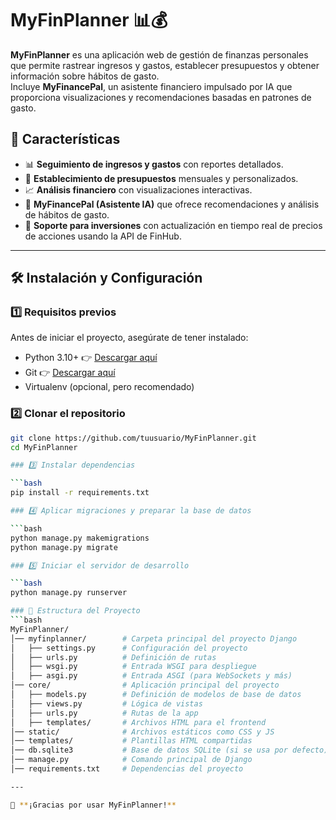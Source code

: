 # MyFinPlanner 📊💰

**MyFinPlanner** es una aplicación web de gestión de finanzas personales que permite rastrear ingresos y gastos, establecer presupuestos y obtener información sobre hábitos de gasto.  
Incluye **MyFinancePal**, un asistente financiero impulsado por IA que proporciona visualizaciones y recomendaciones basadas en patrones de gasto.

## 🚀 Características

- 📊 **Seguimiento de ingresos y gastos** con reportes detallados.  
- 🎯 **Establecimiento de presupuestos** mensuales y personalizados.  
- 📈 **Análisis financiero** con visualizaciones interactivas.  
- 🤖 **MyFinancePal (Asistente IA)** que ofrece recomendaciones y análisis de hábitos de gasto.  
- 📡 **Soporte para inversiones** con actualización en tiempo real de precios de acciones usando la API de FinHub.  

---

## 🛠 Instalación y Configuración

### 1️⃣ Requisitos previos

Antes de iniciar el proyecto, asegúrate de tener instalado:

- Python 3.10+ 👉 [Descargar aquí](https://www.python.org/downloads/)
- Git 👉 [Descargar aquí](https://git-scm.com/)
- Virtualenv (opcional, pero recomendado)  

### 2️⃣ Clonar el repositorio

```bash
git clone https://github.com/tuusuario/MyFinPlanner.git
cd MyFinPlanner

### 3️⃣ Instalar dependencias

```bash
pip install -r requirements.txt

### 4️⃣ Aplicar migraciones y preparar la base de datos

```bash
python manage.py makemigrations
python manage.py migrate

### 5️⃣ Iniciar el servidor de desarrollo

```bash
python manage.py runserver

### 📁 Estructura del Proyecto
```bash
MyFinPlanner/
│── myfinplanner/        # Carpeta principal del proyecto Django
│   ├── settings.py      # Configuración del proyecto
│   ├── urls.py          # Definición de rutas
│   ├── wsgi.py          # Entrada WSGI para despliegue
│   ├── asgi.py          # Entrada ASGI (para WebSockets y más)
│── core/                # Aplicación principal del proyecto
│   ├── models.py        # Definición de modelos de base de datos
│   ├── views.py         # Lógica de vistas
│   ├── urls.py          # Rutas de la app
│   ├── templates/       # Archivos HTML para el frontend
│── static/              # Archivos estáticos como CSS y JS
│── templates/           # Plantillas HTML compartidas
│── db.sqlite3           # Base de datos SQLite (si se usa por defecto)
│── manage.py            # Comando principal de Django
│── requirements.txt     # Dependencias del proyecto

---

🚀 **¡Gracias por usar MyFinPlanner!**  
  






